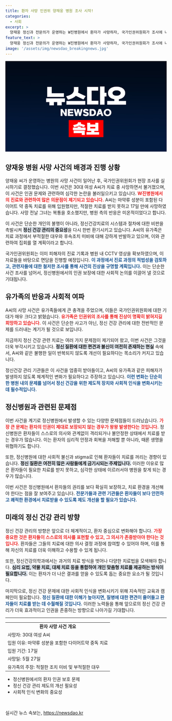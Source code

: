 ```yaml
---
title: 환자 사망 인권위 양재웅 병원 조사 시작!
categories:
  - 사회
excerpt: >
  양재웅 정신과 전문의가 운영하는 W진병원에서 환자가 사망하자, 국가인권위원회가 조사에 나선다. 사건의 진상이 밝혀질지 귀추가 주목된다.
feature_text: >
  양재웅 정신과 전문의가 운영하는 W진병원에서 환자가 사망하자, 국가인권위원회가 조사에 나선다. 사건의 진상이 밝혀질지 귀추가 주목된다.
image: '/assets/img/newsdao_breakingnews.jpg'
---
```


<p><img src="/assets/img/newsdao_breakingnews.jpg" alt="flaretime 속보" /></p>

<h2 data-ke-size="size26">양재웅 병원 사망 사건의 배경과 진행 상황</h2>

<p data-ke-size="size16">양재웅 씨가 운영하는 병원의 사망 사건이 일어난 후, 국가인권위원회가 현장 조사를 실시하기로 결정했습니다. 이번 사건은 30대 여성 A씨가 치료 중 사망하면서 불거졌으며, 이 사건은 인권 문제와 관련하여 심각한 논란을 불러일으키고 있습니다. <b><span style="color: #ee2323;">W진병원에서의 진료와 관련하여 많은 의문점이 제기되고 있습니다.</span></b>  A씨는 마약류 성분이 포함된 다이어트 약 중독 치료를 위해 입원했지만, 적절한 치료를 받지 못하고 17일 만에 사망하였습니다. 사망 전날 그녀는 복통을 호소했지만, 병원 측의 반응은 미온적이었다고 합니다.</p>

<p data-ke-size="size16">이 사건은 단순한 개인의 불행이 아니라, 정신건강치료의 시스템과 절차에 대한 비판을 촉발시켜 <b><span style="background-color: #21538527;">정신 건강 관리의 중요성</span></b>을 다시 한번 환기시키고 있습니다. A씨의 유가족은 치료 과정에서 부적절한 대우와 후속조치 미비에 대해 강하게 반발하고 있으며, 이와 관련하여 집회를 열 계획이라고 합니다.</p>

<p data-ke-size="size16">국가인권위원회는 이미 피해자의 진료 기록과 병원 내 CCTV 영상을 확보하였으며, 이 자료들을 바탕으로 면담을 진행할 예정입니다. <b><span style="color: #1a5490;">이 과정에서 진료 과정의 적법성을 검토하고, 관련자들에 대한 철저한 조사를 통해 사건의 진상을 규명할 계획입니다.</span></b> 이는 단순한 사건 조사를 넘어서, 정신병원에서의 인권 보장에 대한 사회적 논의를 이끌어 낼 것으로 기대됩니다.</p>

<h2 data-ke-size="size26">유가족의 반응과 사회적 여파</h2>

<p data-ke-size="size16">A씨의 사망 사건은 유가족들에게 큰 충격을 주었으며, 이들은 국가인권위원회에 대한 기대가 매우 크다고 밝혔습니다. <b><span style="color: #ee2323;">유가족은 인권위의 조사를 통해 진상이 명확히 밝혀지길 희망하고 있습니다.</span></b> 이 사건은 단순한 사고가 아닌, 정신 건강 관리에 대한 전반적인 문제를 드러내는 계기가 될 것으로 보입니다.</p>

<p data-ke-size="size16">지금까지 정신 건강 관련 치료는 여러 가지 문제점이 제기되어 왔고, 이번 사건은 그것을 더욱 부각시키고 있습니다. <b><span style="background-color: #21538527;">정신 질환에 대한 편견과 불신이 여전히 존재하는 현실</span></b> 속에서, A씨와 같은 불행한 일이 반복되지 않도록 개선이 필요하다는 목소리가 커지고 있습니다.</p>

<p data-ke-size="size16">정신건강 관리 기관들은 이 사건을 엄중히 받아들이고, A씨의 유가족과 같은 피해자가 발생하지 않도록 체계적인 변화가 필요하다고 주장하고 있습니다. <b><span style="color: #1a5490;">이런 변화는 단순히 한 병원 내의 문제를 넘어서 정신 건강을 위한 제도적 장치와 사회적 인식을 변화시키는 데 필수적입니다.</span></b></p>

<h2 data-ke-size="size26">정신병원과 관련된 문제점</h2>

<p data-ke-size="size16">이번 사건을 계기로 정신병원에서 발생할 수 있는 다양한 문제점들이 드러났습니다. <b><span style="color: #ee2323;">가장 큰 문제는 환자의 인권이 제대로 보장되지 않는 경우가 왕왕 발생한다는 것입니다.</span></b> 정신병원은 환자들이 스스로의 의사와 관계없이 격리되거나 불안정한 상태에서 치료를 받는 경우가 많습니다. 이는 환자의 심리적 안정과 회복을 저해할 뿐 아니라, 때론 생명을 위협하기도 합니다.</p>

<p data-ke-size="size16">또한, 정신병원에 대한 사회적 불신과 stigma로 인해 환자들이 치료를 꺼리는 경향이 있습니다. <b><span style="background-color: #21538527;">정신 질환은 여전히 많은 사람들에게 금기시되는 주제입니다.</span></b> 이러한 이유로 많은 환자들이 필요한 치료를 받지 못하고, 심각한 상태에 이르러서야 병원을 찾게 되는 경우가 많습니다.</p>

<p data-ke-size="size16">이번 사건은 정신병원에서 환자들의 권리를 보다 확실히 보장하고, 치료 환경을 개선해야 한다는 점을 잘 보여주고 있습니다. <b><span style="color: #1a5490;">전문가들과 관련 기관들은 환자들이 보다 안전하고 쾌적한 환경에서 치료받을 수 있도록 제도 개선을 할 필요가 있습니다.</span></b></p>

<h2 data-ke-size="size26">미래의 정신 건강 관리 방향</h2>

<p data-ke-size="size16">정신 건강 관리의 방향은 앞으로 더 체계적이고, 환자 중심으로 변화해야 합니다. <b><span style="color: #ee2323;">가장 중요한 것은 환자들이 스스로의 의사를 표현할 수 있고, 그 의사가 존중받아야 한다는 것입니다.</span></b> 환자들은 그들의 치료에 대한 의사 결정 과정에 참여할 수 있어야 하며, 이를 통해 자신의 치료를 더욱 이해하고 수용할 수 있게 됩니다.</p>

<p data-ke-size="size16">또한, 정신건강의학과에서는 과거의 치료 방식을 벗어나 다양한 치료법을 모색해야 합니다. <b><span style="background-color: #21538527;">심리 요법, 약물 치료, 대체 치료 등을 통합하여 개인 맞춤형 치료를 제공하는 방식이 필요합니다.</span></b> 이는 환자가 더 나은 결과를 얻을 수 있도록 돕는 중요한 요소가 될 것입니다.</p>

<p data-ke-size="size16">마지막으로, 정신 건강 문제에 대한 사회적 인식을 변화시키기 위해 지속적인 교육과 캠페인이 필요합니다. <b><span style="color: #1a5490;">정신 질환에 대한 이해가 높아지면, 질병에 대한 편견이 줄어들고 환자들이 치료를 받는 데 수월해질 것입니다.</span></b> 이러한 노력들을 통해 앞으로의 정신 건강 관리가 더욱 효과적이고 인권을 존중하는 방향으로 나아가길 기대합니다.</p>

<hr />

<table style="width: 100%;">
  <tr>
    <td style="text-align: center; height: 17px;"><b>환자 사망 사건 개요</b></td>
  </tr>
  <tr>
    <td>사망자: 30대 여성 A씨</td>
  </tr>
  <tr>
    <td>입원 이유: 마약류 성분을 포함한 다이어트약 중독 치료</td>
  </tr>
  <tr>
    <td>입원 기간: 17일</td>
  </tr>
  <tr>
    <td>사망일: 5월 27일</td>
  </tr>
  <tr>
    <td>유가족의 주장: 적절한 조치 미비 및 부적절한 대우</td>
  </tr>
</table>

<ul>
  <li>정신병원에서의 환자 인권 보호 문제</li>
  <li>정신 건강 관리 제도의 개선 필요성</li>
  <li>사회적 인식 변화의 중요성</li>
</ul>

<p data-ke-size="size16">&nbsp;</p>
실시간 뉴스 속보는, <a href="https://newsdao.kr" rel="dofollow">https://newsdao.kr</a>


